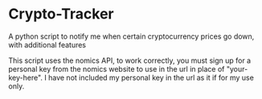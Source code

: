 # Crypto-Tracker
A python script to notify me when certain cryptocurrency prices go down, with additional features

This script uses the nomics API, to work correctly, you must sign up for a personal key from the nomics website to use in the url in place of "your-key-here".
I have not included my personal key in the url as it if for my use only.
